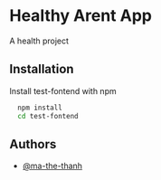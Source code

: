 
# Healthy Arent App

A health project


## Installation

Install test-fontend with npm

```bash
  npm install
  cd test-fontend
```
    
## Authors

- [@ma-the-thanh](https://github.com/thanhbr)

